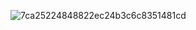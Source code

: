 
![7ca25224848822ec24b3c6c8351481cd](https://github.com/user-attachments/assets/ba0629aa-940a-457e-af15-9ca15ff39010)
